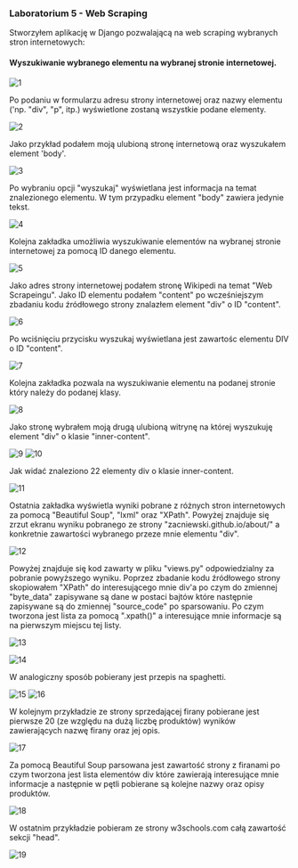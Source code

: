 ### Laboratorium 5 - Web Scraping

Stworzyłem aplikację w Django pozwalającą na web scraping wybranych stron internetowych:

#### Wyszukiwanie wybranego elementu na wybranej stronie internetowej.
![1](mysite/webscraping/static/screenshots/1.PNG)

Po podaniu w formularzu adresu strony internetowej oraz nazwy elementu ('np. "div", "p", itp.) wyświetlone zostaną wszystkie podane elementy.

![2](mysite/webscraping/static/screenshots/2.PNG)

Jako przykład podałem moją ulubioną stronę internetową oraz wyszukałem element 'body'.

![3](mysite/webscraping/static/screenshots/3.PNG)

Po wybraniu opcji "wyszukaj" wyświetlana jest informacja na temat znalezionego elementu.
W tym przypadku element "body" zawiera jedynie tekst.

![4](mysite/webscraping/static/screenshots/4.PNG)

Kolejna zakładka umożliwia wyszukiwanie elementów na wybranej stronie internetowej za pomocą ID danego elementu.

![5](mysite/webscraping/static/screenshots/5.PNG)

Jako adres strony internetowej podałem stronę Wikipedi na temat "Web Scrapeingu". Jako ID elementu podałem "content" po wcześniejszym zbadaniu kodu źródłowego strony znalazłem element "div" o ID "content".

![6](mysite/webscraping/static/screenshots/6.PNG)

Po wciśnięciu przycisku wyszukaj wyświetlana jest zawartośc elementu DIV o ID "content".

![7](mysite/webscraping/static/screenshots/7.PNG)

Kolejna zakładka pozwala na wyszukiwanie elementu na podanej stronie który należy do podanej klasy.

![8](mysite/webscraping/static/screenshots/8.PNG)

Jako stronę wybrałem moją drugą ulubioną witrynę na której wyszukuję element "div" o klasie "inner-content".

![9](mysite/webscraping/static/screenshots/9.PNG)
![10](mysite/webscraping/static/screenshots/10.PNG)

Jak widać znaleziono 22 elementy div o klasie inner-content.

![11](mysite/webscraping/static/screenshots/11.PNG)

Ostatnia zakładka wyświetla wyniki pobrane z różnych stron internetowych za pomocą "Beautiful Soup", "lxml" oraz "XPath".
Powyżej znajduje się zrzut ekranu wyniku pobranego ze strony "zacniewski.github.io/about/" a konkretnie zawartości wybranego przeze mnie elementu "div".

![12](mysite/webscraping/static/screenshots/12.PNG)

Powyżej znajduje się kod zawarty w pliku "views.py" odpowiedzialny za pobranie powyższego wyniku.
Poprzez zbadanie kodu źródłowego strony skopiowałem "XPath" do interesującego mnie div'a po czym do zmiennej "byte_data" zapisywane są dane w postaci bajtów które następnie zapisywane są do zmiennej "source_code" po sparsowaniu. Po czym tworzona jest lista za pomocą ".xpath()" a interesujące mnie informacje są na pierwszym miejscu tej listy.

![13](mysite/webscraping/static/screenshots/13.PNG)

![14](mysite/webscraping/static/screenshots/14.PNG)

W analogiczny sposób pobierany jest przepis na spaghetti.

![15](mysite/webscraping/static/screenshots/15.PNG)
![16](mysite/webscraping/static/screenshots/17.PNG)

W kolejnym przykładzie ze strony sprzedającej firany pobierane jest pierwsze 20 (ze względu na dużą liczbę produktów) wyników zawierających nazwę firany oraz jej opis.

![17](mysite/webscraping/static/screenshots/16.PNG)

Za pomocą Beautiful Soup parsowana jest zawartość strony z firanami po czym tworzona jest lista elementów div które zawierają interesujące mnie informacje a następnie w pętli pobierane są kolejne nazwy oraz opisy produktów.

![18](mysite/webscraping/static/screenshots/18.PNG)

W ostatnim przykładzie pobieram ze strony w3schools.com całą zawartość sekcji "head".

![19](mysite/webscraping/static/screenshots/19.PNG)